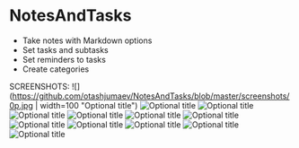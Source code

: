 # NotesAndTasks

+ Take notes with Markdown options
+ Set tasks and subtasks
+ Set reminders to tasks
+ Create categories

SCREENSHOTS:
![](https://github.com/otashjumaev/NotesAndTasks/blob/master/screenshots/0p.jpg | width=100 "Optional title")
![](https://github.com/otashjumaev/NotesAndTasks/blob/master/screenshots/1p.jpg "Optional title")
![](https://github.com/otashjumaev/NotesAndTasks/blob/master/screenshots/2p.jpg "Optional title")
![](https://github.com/otashjumaev/NotesAndTasks/blob/master/screenshots/3p.jpg "Optional title")
![](https://github.com/otashjumaev/NotesAndTasks/blob/master/screenshots/4p.jpg "Optional title")
![](https://github.com/otashjumaev/NotesAndTasks/blob/master/screenshots/5p.jpg "Optional title")
![](https://github.com/otashjumaev/NotesAndTasks/blob/master/screenshots/6p.jpg "Optional title")
![](https://github.com/otashjumaev/NotesAndTasks/blob/master/screenshots/7p.jpg "Optional title")
![](https://github.com/otashjumaev/NotesAndTasks/blob/master/screenshots/8p.jpg "Optional title")
![](https://github.com/otashjumaev/NotesAndTasks/blob/master/screenshots/9p.jpg "Optional title")
![](https://github.com/otashjumaev/NotesAndTasks/blob/master/screenshots/10p.jpg "Optional title")
![](https://github.com/otashjumaev/NotesAndTasks/blob/master/screenshots/11p.jpg "Optional title")
